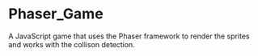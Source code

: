 # Phaser_Game
A JavaScript game that uses the Phaser framework to render the sprites and works with the collison detection.
